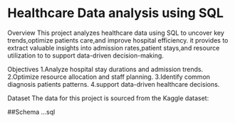# Healthcare Data analysis using SQL

Overview
This project analyzes healthcare data using SQL to uncover key trends,optimize patients care,and improve hospital efficiency.
it provides to extract valuable insights into admission rates,patient stays,and resource utilization to to support 
data-driven decision-making.

Objectives
1.Analyze hospital stay durations and admission trends.
2.Optimize resource allocation and staff planning.
3.Identify common diagnosis patients patterns.
4.support data-driven healthcare decisions.

Dataset
The data for this project is sourced from the Kaggle dataset:



##Schema
...sql

